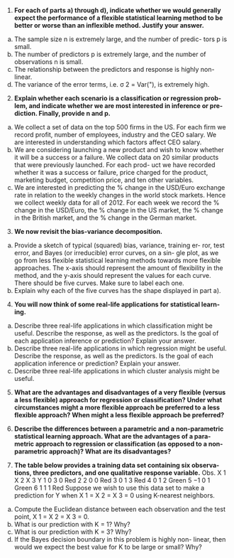 1. **For each of parts a) through d), indicate whether we would generally
expect the performance of a flexible statistical learning method to be
better or worse than an inflexible method. Justify your answer.**
<ol type="a">
    <li> The sample size n is extremely large, and the number of predic-
    tors p is small. </li>
    <li> The number of predictors p is extremely large, and the number
    of observations n is small. </li>
    <li> The relationship between the predictors and response is highly
    non-linear. </li>
    <li> The variance of the error terms, i.e. σ 2 = Var("), is extremely
    high.</li>
</ol>

2. **Explain whether each scenario is a classification or regression prob-
lem, and indicate whether we are most interested in inference or pre-
diction. Finally, provide n and p.**
<ol type="a">
<li> We collect a set of data on the top 500 firms in the US. For each
firm we record profit, number of employees, industry and the
CEO salary. We are interested in understanding which factors
affect CEO salary.</li>
<li> We are considering launching a new product and wish to know
whether it will be a success or a failure. We collect data on 20
similar products that were previously launched. For each prod-
uct we have recorded whether it was a success or failure, price
charged for the product, marketing budget, competition price,
and ten other variables.</li>
<li> We are interested in predicting the % change in the USD/Euro
exchange rate in relation to the weekly changes in the world
stock markets. Hence we collect weekly data for all of 2012. For
each week we record the % change in the USD/Euro, the %
change in the US market, the % change in the British market,
and the % change in the German market.</li>
</ol>

3. **We now revisit the bias-variance decomposition.**
<ol type="a">
<li> Provide a sketch of typical (squared) bias, variance, training er-
ror, test error, and Bayes (or irreducible) error curves, on a sin-
gle plot, as we go from less flexible statistical learning methods
towards more flexible approaches. The x-axis should represent
the amount of flexibility in the method, and the y-axis should
represent the values for each curve. There should be five curves.
Make sure to label each one.</li>
<li> Explain why each of the five curves has the shape displayed in
part a).</li>
</ol>

4. **You will now think of some real-life applications for statistical learn-
ing.**
<ol type="a">
<li> Describe three real-life applications in which classification might
be useful. Describe the response, as well as the predictors. Is the
goal of each application inference or prediction? Explain your
answer.</li>
<li> Describe three real-life applications in which regression might
be useful. Describe the response, as well as the predictors. Is the
goal of each application inference or prediction? Explain your
answer.</li>
<li> Describe three real-life applications in which cluster analysis
might be useful.</li>
</ol>

5. **What are the advantages and disadvantages of a very flexible (versus
a less flexible) approach for regression or classification? Under what
circumstances might a more flexible approach be preferred to a less
flexible approach? When might a less flexible approach be preferred?**

6. **Describe the differences between a parametric and a non-parametric
statistical learning approach. What are the advantages of a para-
metric approach to regression or classification (as opposed to a non-
parametric approach)? What are its disadvantages?**

7. **The table below provides a training data set containing six observa-
tions, three predictors, and one qualitative response variable.**
Obs. X 1 X 2 X 3 Y
1 0 3 0 Red
2 2 0 0 Red
3 0 1 3 Red
4 0 1 2 Green
5 −1 0 1 Green
6 1 1 1 Red
Suppose we wish to use this data set to make a prediction for Y when
X 1 = X 2 = X 3 = 0 using K-nearest neighbors.
<ol type="a">
<li> Compute the Euclidean distance between each observation and
the test point, X 1 = X 2 = X 3 = 0.</li>
<li> What is our prediction with K = 1? Why?</li>
<li> What is our prediction with K = 3? Why?</li>
<li> If the Bayes decision boundary in this problem is highly non-
linear, then would we expect the best value for K to be large or
small? Why?</li>
</ol>
